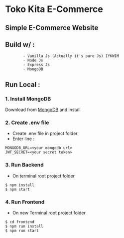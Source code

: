 # Toko Kita E-Commerce

## Simple E-Commerce Website
## Build w/  : 
            - Vanilla Js (Actually it's pure Js) IYKWIM
            - Node Js
            - Express Js
            - MongoDB
            
## Run Local :
### 1. Install MongoDB
Download from [MongoDB](https://www.mongodb.com/try/download/community) and install
### 2. Create .env file
- Create .env file in project folder
- Enter line :
```
MONGODB_URL=<your mongodb url>
JWT_SECRET=<your secret token>
```
### 3. Run Backend
- On terminal root project folder
```
$ npm install
$ npm start
```
### 4. Run Frontend
- On new Terminal root project folder
```
$ cd frontend
$ npm run install
$ npm run start
```

